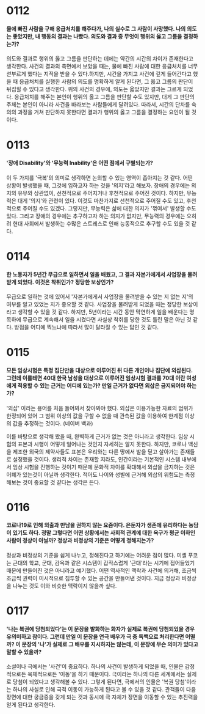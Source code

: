 # 0112
#### 물에 빠진 사람을 구해 응급처치를 해주다가, 나의 실수로 그 사람이 사망했다. 나의 의도는 좋았지만, 내 행동의 결과는 나빴다. 의도와 결과 중 무엇이 행위의 옳고 그름을 결정하는가?

의도와 결과로 행위의 옳고 그름을 판단하는 데에는 약간의 시간의 차이가 존재한다고 생각한다. 사건의 결과의 측면에서 보았을 때는, 물에 빠진 사람에 대한 응급처치를 너무 섣부르게 했다는 지적을 받을 수 있다.하지만, 시간을 가지고 사건에 깊게 들어간다고 했을 때 응급처치를 실행한 사람의 의도를 명확하게 알게 된다면, 그 옳고 그름의 판단이 뒤집힐 수 있다고 생각한다. 위의 사건의 경우에, 의도는 옳았지만 결과는 그르게 되었다. 응급처치를 해주는 본인이 행위의 옳고 그름을 판단할 수도 있지만, 대게 그 판단의 주체는 본인이 아니라 사건을 바라보는 사람들에게 달려있다. 따라서, 시간의 단차를 숙의의 과정을 거쳐 판단하지 못한다면 결과가 행위의 옳고 그름을 결정하는 요인이 될 것이다.

# 0113
#### '장애 Disability'와 '무능력 Inability'은 어떤 점에서 구별되는가?

이 두 가지를 '극복'의 의미로 생각하면 논의할 수 있는 영역이 좁아지는 것 같다. 어떤 상황이 발생했을 때, 그것에 임하고자 하는 것을 '의지'라고 해보자. 장애의 경우에는 의지의 유무와 상관없이, 선천적으로 주어지거나 후천적으로 주어진 것이다. 하지만, 무능력은 대게 '의지'와 관련이 있다. 이것도 마찬가지로 선천적으로 주어질 수도 있고, 후천적으로 주어질 수도 있겠다. 그렇지만, 무능력은 삶에 대한 의지가 '꺾여서' 발생할 수도 있다. 그리고 장애의 경우에는 추구하고자 하는 의지가 없지만, 무능력의 경우에는 오히려 현대 사회에서 발생하는 수많은 스트레스로 인해 능동적으로 추구할 수도 있을 것 같다. 

# 0114
#### 한 노동자가 5년간 무급으로 일하면서 일을 배웠고, 그 결과 자본가에게서 사업장을 물려받게 되었다. 이것은 착취인가? 정당한 보상인가?

무급으로 일하는 것에 있어서 '자본가에게서 사업장을 물려받을 수 있는 지 없는 지'의 여부를 알고 있었는 지가 중요할 것 같다. 사업장을 물려받게 되었을 때는 정당한 보상이라고 생각할 수 있을 것 같다. 하지만, 5년이라는 시간 동안 막연하게 일을 배운다는 명목하에 무급으로 계속해서 일을 시켰다면 사실상 착취를 당한 것도 틀린 말은 아닌 것 같다. 방점을 어디에 찍느냐에 따라서 많이 달라질 수 있는 답인 것 같다.

# 0115
#### 모든 임상시험은 특정 집단만을 대상으로 이루어진 뒤 다른 개인이나 집단에 외삽된다. 그런데 이를테면 40대 한국 남성을 대상으로 이루어진 임상시험 결과를 70대 이란 여성에게 적용할 수 있는 근거는 어디에 있는가? 만일 근거가 없다면 외삽은 금지되어야 하는가?

'외삽' 이라는 용어를 처음 들어봐서 찾아봐야 했다. 외삽은 이용가능한 자료의 범위가 한정되어 있어 그 범위 이상의 값을 구할 수 없을 때 관측된 값을 이용하여 한계점 이상의 값을 추정하는 것이다. (네이버 백과)

이를 바탕으로 생각해 봤을 때, 완벽하게 근거가 없는 것은 아니라고 생각한다. 임상 시험의 표본과 시행이 어떻게 일어나는 것인지 자세히는 알지 못한다. 하지만, 코로나 백신을 제조한 외국의 제약사들도 표본은 우리와는 다른 땅에서 발을 딛고 살아가는 존재들로 설정했을 것이다. 생리적 차이는 존재할 지라도, 인간이라는 기본적인 시스템 내부에서 임상 시험을 진행하는 것이기 때문에 문화적 차이를 확대해서 외삽을 금지하는 것은 어폐가 있는것이 아닐까 생각한다. 적어도 나이와 성별에 근거해 외삽의 위험도는 측정해보는 것이 중요할 것 같다는 생각은 든다. 

# 0116
#### 코로나19로 인해 외출과 만남을 권하지 않는 요즘이다. 은둔자가 생존에 유리하다는 농담이 있기도 하다. 정말 그렇다면 어떤 상황에서는 사회적 관계에 대한 욕구가 평균 이하인 사람이 정상이 아닐까? 정상과 비정상의 기준은 어떻게 정해지는가?

정상과 비정상의 기준을 쉽게 나누고, 정해진다고 하기에는 어려운 점이 많다. 미셸 푸코는 근대의 학교, 군대, 감옥과 같은 시스템이 갑작스럽게 '근대'라는 시기에 접어들었기 때문에 만들어진 것은 아니라고 얘기했다. 어떤 역사적인 맥락과 사건에 의거해, 조금씩 조금씩 권력이 미시적으로 침투할 수 있는 공간을 만들어낸 것이다. 지금 정상과 비정상을 나누는 것도 이와 비슷한 맥락이지 않을까 싶다.

# 0117
#### '나는 복권에 당첨되었다'는 이 문장을 발화하는 화자가 실제로 복권에 당첨되었을 경우 유의미하고 참이다. 그런데 만일 이 문장을 연극 배우가 극 중 독백으로 처리한다면 어떨까? 이 문장의 '나'가 실제로 그 배우를 지시하지는 않는데, 이 문장에 무슨 의미가 있다고 말할 수 있을까?

소설이나 극에서는 '사건'이 중요하다. 하나의 사건이 발생하게 되었을 때, 인물은 감정적으로든 육체적으로든 '이동'을 하기 때문이다. 극이라는 하나의 다른 세계에서는 실제로 당첨이 되었다고 생각해볼 수 있다. 그렇게 된다면, 극에서의 인물은 '복권 당첨'이라는 하나의 사실로 인해 극적 이동이 가능하게 된다고 볼 수 있을 것 같다. 관객들이 다음 장면에 대한 궁금증을 갖게 되는 것과 동시에 극 자체가 장면을 이동할 수 있는 추진력을 얻게 된다고 생각한다.
